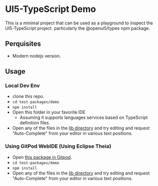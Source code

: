 # UI5-TypeScript Demo

This is a minimal project that can be used as a playground to
inspect the UI5-TypeScript project. particularly the @openui5/types npm package.

## Perquisites

- Modern nodejs version.

## Usage

### Local Dev Env

- clone this repo.
- `cd test-packages/demo`
- `npm install`
- Open this folder in your favorite IDE
  - Assuming it supports languages services based on TypeScript definition files.
- Open any of the files in the [lib directory](./lib) and try editing and request "Auto-Complete"
  from your editor in various text positions.

### Using GitPod WebIDE (Using Eclipse Theia)

- Open [this package in Gitpod](https://gitpod.io/#https://github.com/sap/ui5-typescript/tree/master/test-packages/demo).
- `cd test-packages/demo`
- `npm install`
- Open any of the files in the [lib directory](./lib) and try editing and request "Auto-Complete"
  from your editor in various text positions.
